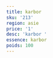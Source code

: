 ```yaml
---
title: karbor 
sku: '213'
region: asie
price: '1'
desc: 'karbor '
essence: karbor 
poids: 100
---
```

